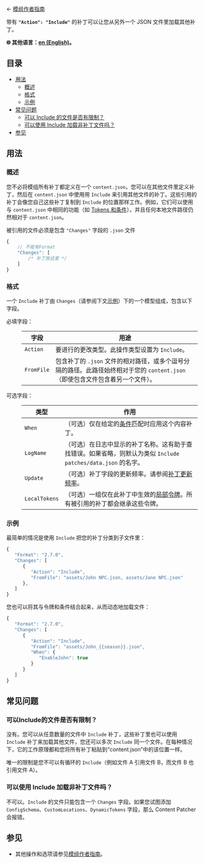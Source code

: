 ﻿← [模组作者指南](../author-guide.md)

带有 **`"Action": "Include"`** 的补丁可以让您从另外一个 JSON 文件里加载其他补丁。

**🌐 其他语言：[en (English)](../../author-guide/action-include.md)。**

## 目录
* [用法](#usage)
  * [概述](#overview)
  * [格式](#format)
  * [示例](#examples)
* [常见问题](#faqs)
  * [可以 Include 的文件是否有限制？](#are-there-limits-to-the-files-i-can-include)
  * [可以使用 Include 加载非补丁文件吗？](#can-i-load-non-patches-using-include)
* [参见](#see-also)

## 用法<a name="usage"></a>
### 概述<a name="overview"></a>
您不必将模组所有补丁都定义在一个 `content.json`，您可以在其他文件里定义补丁，然后在 `content.json` 中使用用 `Include` 来引用其他文件的补丁。这些引用的补丁会像您自己这些补丁复制到 `Include` 的位置那样工作。例如，它们可以使用与 `content.json` 中相同的功能（如 [Tokens 和条件](../author-guide.md#tokens)），并且任何本地文件路径仍然相对于 `content.json`。

被引用的文件必须是包含 `"Changes"` 字段的 `.json` 文件
```js
{
    // 不能有Format
    "Changes": [
        /* 补丁放这里 */
    ]
}
```

### 格式<a name="format"></a>
一个 `Include` 补丁由 `Changes`（请参阅下文[示例](#examples)）下的一个模型组成，包含以下字段。

<dl>
<dt>必填字段：</dt>
<dd>

字段       | 用途
--------- | -------
`Action`  | 要进行的更改类型。此操作类型设置为 `Include`。
`FromFile` | 包含补丁的 `.json` 文件的相对路径，或多个逗号分隔的路径。此路径始终相对于您的 `content.json`（即使包含文件包含着另一个文件）。

</td>
</tr>

</dd>
<dt>可选字段：</dt>
<dd>

类型       | 作用
--------- | -------
`When`        | （可选）仅在给定的[条件](../author-guide.md#conditions)匹配时应用这个内容补丁。
`LogName`     | （可选）在日志中显示的补丁名称。这有助于查找错误。如果省略，则默认为类似 `Include patches/data.json` 的名字。
`Update`      | （可选）补丁字段的更新频率。请参阅[补丁更新频率](../author-guide.md#update-rate)。
`LocalTokens` | （可选）一组仅在此补丁中生效的[局部令牌](../author-guide/tokens.md#local-tokens)。所有被引用的补丁都会继承这些令牌。

</dd>
</dl>

### 示例<a name="examples"></a>
最简单的情况是使用 `Include` 把您的补丁分类到子文件里：
```js
{
   "Format": "2.7.0",
   "Changes": [
      {
         "Action": "Include",
         "FromFile": "assets/John NPC.json, assets/Jane NPC.json"
      },
   ]
}
```

您也可以将其与令牌和条件结合起来，从而动态地加载文件：
```js
{
   "Format": "2.7.0",
   "Changes": [
      {
         "Action": "Include",
         "FromFile": "assets/John_{{season}}.json",
         "When": {
            "EnableJohn": true
         }
      }
   ]
}
```

## 常见问题<a name="faqs"></a>
### 可以Include的文件是否有限制？<a name="are-there-limits-to-the-files-i-can-include"></a>
没有。您可以从任意数量的文件中 `Include` 补丁，这些补丁里也可以使用 `Include` 补丁来加载其他文件，您还可以多次 `Include` 同一个文件。在每种情况下，它的工作原理都和您将所有补丁粘贴到“content.json”中的该位置一样。

唯一的限制是您不可以有循环的 `Include`（例如文件 A 引用文件 B，而文件 B 也引用文件 A）。

### 可以使用 Include 加载非补丁文件吗？<a name="can-i-load-non-patches-using-include"></a>
不可以。`Include` 的文件只能包含一个 `Changes` 字段。如果您试图添加 `ConfigSchema`、`CustomLocations`、`DynamicTokens` 字段，那么 Content Patcher 会报错。

## 参见<a name="see-also"></a>
* 其他操作和选项请参见[模组作者指南](../author-guide.md)。
